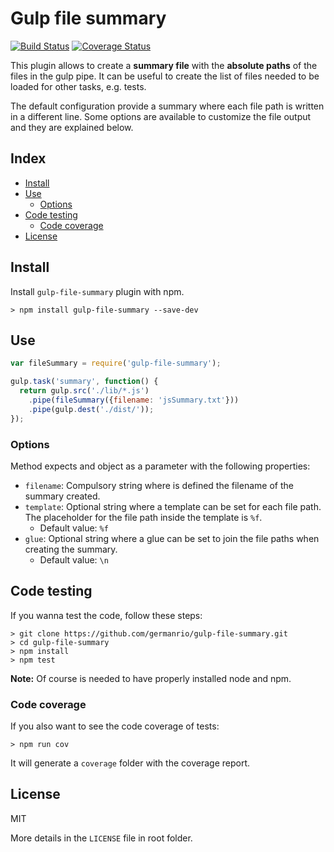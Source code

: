 # Gulp file summary

[![Build Status][travisImg]][travisUrl] [![Coverage Status][coverallsImg]][coverallsUrl]

[travisImg]: https://travis-ci.org/germanrio/gulp-file-summary.svg?branch=master
[travisUrl]: https://travis-ci.org/germanrio/gulp-file-summary

[coverallsImg]: https://img.shields.io/coveralls/germanrio/gulp-file-summary.svg
[coverallsUrl]: https://coveralls.io/r/germanrio/gulp-file-summary

This plugin allows to create a **summary file** with the **absolute paths** of the files in the gulp pipe. It can be useful to create the list of files needed to be loaded for other tasks, e.g. tests.

The default configuration provide a summary where each file path is written in a different line. Some options are available to customize the file output and they are explained below.


## Index
* [Install](#install)
* [Use](#use)
  - [Options](#options)
* [Code testing](#code-testing)
  - [Code coverage](#code-coverage)
* [License](#license)


## Install
Install `gulp-file-summary` plugin with npm.

```
> npm install gulp-file-summary --save-dev
```


## Use
```javascript
var fileSummary = require('gulp-file-summary');

gulp.task('summary', function() {
  return gulp.src('./lib/*.js')
    .pipe(fileSummary({filename: 'jsSummary.txt'}))
    .pipe(gulp.dest('./dist/'));
});
```


### Options
Method expects and object as a parameter with the following properties:
* `filename`: Compulsory string where is defined the filename of the summary created.
* `template`: Optional string where a template can be set for each file path. The placeholder for the file path inside the template is `%f`.
  - Default value: `%f`
* `glue`: Optional string where a glue can be set to join the file paths when creating the summary.
  - Default value: `\n`


## Code testing
If you wanna test the code, follow these steps:

```
> git clone https://github.com/germanrio/gulp-file-summary.git
> cd gulp-file-summary
> npm install
> npm test
```
**Note:** Of course is needed to have properly installed node and npm.


### Code coverage
If you also want to see the code coverage of tests:

```
> npm run cov
```

It will generate a `coverage` folder with the coverage report.


## License
MIT

More details in the `LICENSE` file in root folder.
